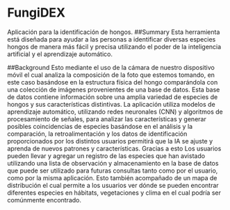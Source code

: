 # FungiDEX
Aplicación para la identificación de hongos.
##Summary
Esta herramienta está diseñada para ayudar a las personas a identificar diversas especies
hongos de manera más fácil y precisa utilizando el poder de la inteligencia artificial y el
aprendizaje automático.

##Background
Esto mediante el uso de la cámara de nuestro dispositivo móvil el cual analiza la composición de
la foto que estemos tomando, en este caso basándose en la estructura física del hongo
comparándola con una colección de imágenes provenientes de una base de datos. Esta base
de datos contiene información sobre una amplia variedad de especies de hongos y sus
características distintivas. La aplicación utiliza modelos de aprendizaje automático, utilizando
redes neuronales (CNN) y algoritmos de procesamiento de señales, para analizar las
características y generar posibles coincidencias de especies basándose en el análisis y la
comparación, la retroalimentación y los datos de identificación proporcionados por los distintos
usuarios permitirá que la IA se ajuste y aprenda de nuevos patrones y características.
Gracias a esto Los usuarios pueden llevar y agregar un registro de las especies que han
avistado utilizando una lista de observación y almacenamiento en la base de datos que puede
ser utilizado para futuras consultas tanto como por el usuario, como por la misma aplicación.
Esto también acompañado de un mapa de distribución el cual permite a los usuarios ver dónde
se pueden encontrar diferentes especies en hábitats, vegetaciones y clima en el cual podría ser
comúnmente encontrado.
